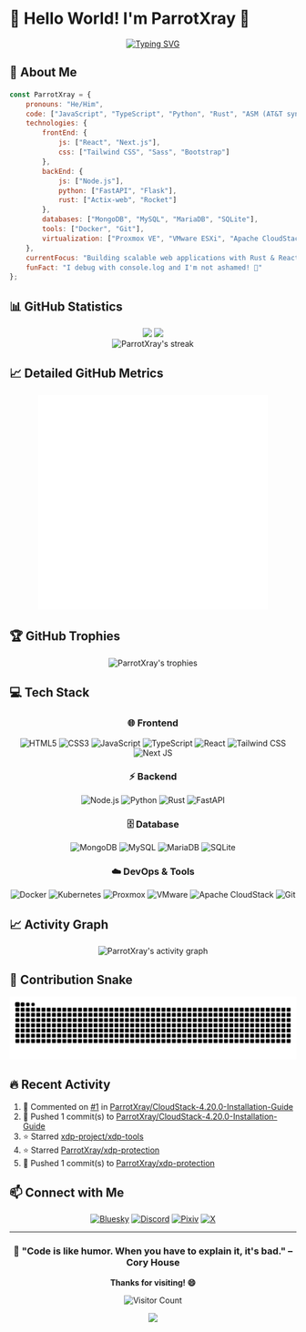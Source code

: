 # 👋 Hello World! I'm ParrotXray 🦜

<div align="center">
  
[![Typing SVG](https://readme-typing-svg.herokuapp.com?font=Fira+Code&size=24&pause=1000&color=36BCF7&center=true&vCenter=true&width=600&lines=Welcome+to+my+GitHub+Profile!;Software+Engineer+%F0%9F%9A%80;DevOps+%26+Infrastructure+Specialist+%E2%9A%A1;Always+learning+new+technologies+%F0%9F%93%9A;Building+amazing+projects+%E2%9C%A8)](https://git.io/typing-svg)

</div>

## 🚀 About Me

```javascript
const ParrotXray = {
    pronouns: "He/Him",
    code: ["JavaScript", "TypeScript", "Python", "Rust", "ASM (AT&T syntax)"],
    technologies: {
        frontEnd: {
            js: ["React", "Next.js"],
            css: ["Tailwind CSS", "Sass", "Bootstrap"]
        },
        backEnd: {
            js: ["Node.js"],
            python: ["FastAPI", "Flask"],
            rust: ["Actix-web", "Rocket"]
        },
        databases: ["MongoDB", "MySQL", "MariaDB", "SQLite"],
        tools: ["Docker", "Git"],
        virtualization: ["Proxmox VE", "VMware ESXi", "Apache CloudStack"]
    },
    currentFocus: "Building scalable web applications with Rust & React",
    funFact: "I debug with console.log and I'm not ashamed! 🐛"
};
```

## 📊 GitHub Statistics

<div align="center">
  <img height="180em" src="https://github-readme-stats.vercel.app/api?username=ParrotXray&show_icons=true&theme=tokyonight&include_all_commits=true&count_private=true"/>
  <img height="180em" src="https://github-readme-stats.vercel.app/api/top-langs/?username=ParrotXray&layout=compact&langs_count=8&theme=tokyonight"/>
</div>

<div align="center">
  <img src="https://github-readme-streak-stats.herokuapp.com/?user=ParrotXray&theme=tokyonight" alt="ParrotXray's streak"/>
</div>

## 📈 Detailed GitHub Metrics
<div align="center">
  <img src="./github-metrics.svg" alt="GitHub Metrics" width="80%"/>
</div>

## 🏆 GitHub Trophies
<div align="center">
  <img src="https://github-profile-trophy.vercel.app/?username=ParrotXray&theme=tokyonight&row=1&column=7" alt="ParrotXray's trophies"/>
</div>

## 💻 Tech Stack

<div align="center">

### 🌐 Frontend
![HTML5](https://img.shields.io/badge/html5-%23E34F26.svg?style=for-the-badge&logo=html5&logoColor=white)
![CSS3](https://img.shields.io/badge/css3-%231572B6.svg?style=for-the-badge&logo=css3&logoColor=white)
![JavaScript](https://img.shields.io/badge/javascript-%23323330.svg?style=for-the-badge&logo=javascript&logoColor=%23F7DF1E)
![TypeScript](https://img.shields.io/badge/typescript-%23007ACC.svg?style=for-the-badge&logo=typescript&logoColor=white)
![React](https://img.shields.io/badge/react-%2320232a.svg?style=for-the-badge&logo=react&logoColor=%2361DAFB)
![Tailwind CSS](https://img.shields.io/badge/tailwindcss-%2338B2AC.svg?style=for-the-badge&logo=tailwind-css&logoColor=white)
![Next JS](https://img.shields.io/badge/Next-black?style=for-the-badge&logo=next.js&logoColor=white)

### ⚡ Backend
![Node.js](https://img.shields.io/badge/node.js-6DA55F?style=for-the-badge&logo=node.js&logoColor=white)
![Python](https://img.shields.io/badge/python-3670A0?style=for-the-badge&logo=python&logoColor=ffdd54)
![Rust](https://img.shields.io/badge/rust-%23000000.svg?style=for-the-badge&logo=rust&logoColor=white)
![FastAPI](https://img.shields.io/badge/FastAPI-005571?style=for-the-badge&logo=fastapi)

### 🗄️ Database
![MongoDB](https://img.shields.io/badge/MongoDB-%234ea94b.svg?style=for-the-badge&logo=mongodb&logoColor=white)
![MySQL](https://img.shields.io/badge/mysql-%2300f.svg?style=for-the-badge&logo=mysql&logoColor=white)
![MariaDB](https://img.shields.io/badge/MariaDB-003545?style=for-the-badge&logo=mariadb&logoColor=white)
![SQLite](https://img.shields.io/badge/sqlite-%2307405e.svg?style=for-the-badge&logo=sqlite&logoColor=white)

### ☁️ DevOps & Tools
![Docker](https://img.shields.io/badge/docker-%230db7ed.svg?style=for-the-badge&logo=docker&logoColor=white)
![Kubernetes](https://img.shields.io/badge/kubernetes-%23326ce5.svg?style=for-the-badge&logo=kubernetes&logoColor=white)
![Proxmox](https://img.shields.io/badge/Proxmox-E57000?style=for-the-badge&logo=proxmox&logoColor=white)
![VMware](https://img.shields.io/badge/VMware-607078?style=for-the-badge&logo=vmware&logoColor=white)
![Apache CloudStack](https://img.shields.io/badge/Apache%20CloudStack-1182C2?style=for-the-badge&logo=apache&logoColor=white)
![Git](https://img.shields.io/badge/git-%23F05033.svg?style=for-the-badge&logo=git&logoColor=white)

</div>

## 📈 Activity Graph
<div align="center">
  <img src="https://github-readme-activity-graph.vercel.app/graph?username=ParrotXray&theme=tokyo-night&bg_color=1a1b27&color=70a5fd&line=70a5fd&point=ffeb95&area=true&hide_border=true" alt="ParrotXray's activity graph"/>
</div>

## 🐍 Contribution Snake
<div align="center">
  <picture>
    <source media="(prefers-color-scheme: dark)" srcset="https://raw.githubusercontent.com/ParrotXray/ParrotXray/output/github-contribution-grid-snake-dark.svg">
    <source media="(prefers-color-scheme: light)" srcset="https://raw.githubusercontent.com/ParrotXray/ParrotXray/output/github-contribution-grid-snake.svg">
    <img alt="github contribution grid snake animation" src="https://raw.githubusercontent.com/ParrotXray/ParrotXray/output/github-contribution-grid-snake.svg">
  </picture>
</div>

## 🔥 Recent Activity
<!--RECENT_ACTIVITY:start-->
1. 💬 Commented on [#1](https://github.com/ParrotXray/CloudStack-4.20.0-Installation-Guide/issues/1#issuecomment-3134880713) in [ParrotXray/CloudStack-4.20.0-Installation-Guide](https://github.com/ParrotXray/CloudStack-4.20.0-Installation-Guide)<br>
2. 🎯 Pushed 1 commit(s) to [ParrotXray/CloudStack-4.20.0-Installation-Guide](https://github.com/ParrotXray/CloudStack-4.20.0-Installation-Guide)<br>
3. ⭐ Starred [xdp-project/xdp-tools](https://github.com/xdp-project/xdp-tools)<br>
4. ⭐ Starred [ParrotXray/xdp-protection](https://github.com/ParrotXray/xdp-protection)<br>
5. 🎯 Pushed 1 commit(s) to [ParrotXray/xdp-protection](https://github.com/ParrotXray/xdp-protection)<br>
<!--RECENT_ACTIVITY:end-->

## 📫 Connect with Me

<div align="center">

[![Bluesky](https://img.shields.io/badge/Bluesky-0085FF?style=for-the-badge&logo=bluesky&logoColor=white)](https://bsky.app/profile/cockatoochino.bsky.social)
[![Discord](https://img.shields.io/badge/Discord-%235865F2.svg?style=for-the-badge&logo=discord&logoColor=white)](https://discord.gg/W9WeC77DPZ)
[![Pixiv](https://img.shields.io/badge/Pixiv-0096FA?style=for-the-badge&logo=pixiv&logoColor=white)](https://www.pixiv.net/users/59922240)
[![X](https://img.shields.io/badge/X-%23000000.svg?style=for-the-badge&logo=X&logoColor=white)](https://twitter.com/CockatooChino)

</div>

---

<div align="center">
  
### 🌟 "Code is like humor. When you have to explain it, it's bad." – Cory House

**Thanks for visiting! 😄**

![Visitor Count](https://visitor-badge.laobi.icu/badge?page_id=ParrotXray.ParrotXray&left_color=gray&right_color=blue)

</div>

<p align="center">
     <img src="https://capsule-render.vercel.app/api?type=waving&color=gradient&height=100&section=footer"/>
</p>
